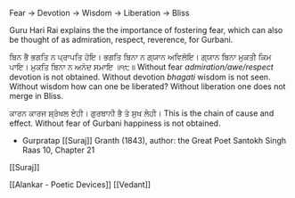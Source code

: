 Fear -> Devotion -> Wisdom -> Liberation -> Bliss 

Guru Hari Rai explains the the importance of fostering fear, which can also be thought of as admiration, respect, reverence, for Gurbani. 

ਬਿਨ ਭੈ ਭਗਤਿ ਨ ਪ੍ਰਾਪਤਿ ਹੋਇ। ਭਗਤਿ ਬਿਨਾ ਨ ਗ੍ਯਾਨ ਅਵਿਲੋਇ। ਗ੍ਯਾਨ ਬਿਨਾ ਮੁਕਤੀ ਕਿਮ ਪਾਇ। ਮੁਕਤਿ ਬਿਨਾ ਨ ਅਨੰਦ ਸਮਾਇ ॥੧੮॥
Without fear *admiration/awe/respect* devotion is not obtained. 
Without devotion *bhagati* wisdom is not seen. 
Without wisdom how can one be liberated? 
Without liberation one does not merge in Bliss. 

ਕਾਰਨ ਕਾਰਜ ਸ਼੍ਰੰਖਲ ਏਹੀ। ਗੁਰਬਾਨੀ ਭੈ ਤੇ ਸੁਖ ਲੇਹੀ।
This is the chain of cause and effect. Without fear of Gurbani happiness is not obtained.

- Gurpratap [[Suraj]] Granth (1843), author: the Great Poet Santokh Singh
Raas 10, Chapter 21 

[[Suraj]]

[[Alankar - Poetic Devices]]
[[Vedant]]

